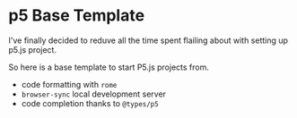 # p5 Base Template
I've finally decided to reduve all the time spent flailing about with setting up p5.js project.

So here is a base template to start P5.js projects from.

- code formatting with `rome`
- `browser-sync` local development server 
- code completion thanks to `@types/p5`
